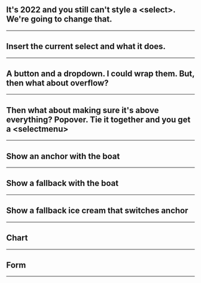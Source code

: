  <!-- .slide: class="title-slide title-slide--top" data-background-color="var(--chateau)" -->
## It's 2022 and you still can't style a &lt;select&gt;. We're going to change that.
---
<!-- .slide: class="title-slide title-slide--right" -->
## Insert the current select and what it does.
---
<!-- .slide: class="title-slide" -->
## A button and a dropdown. I could wrap them. But, then what about overflow?
---
<!-- .slide: class="title-slide" -->
## Then what about making sure it's above everything? Popover. Tie it together and you get a &lt;selectmenu&gt;
---
<!-- .slide: class="title-slide" -->
## Show an anchor with the boat
---
<!-- .slide: class="title-slide" -->
## Show a fallback with the boat
---
<!-- .slide: class="title-slide" -->
## Show a fallback ice cream that switches anchor
---
<!-- .slide: class="title-slide" -->
## Chart
---
<!-- .slide: class="title-slide" -->
## Form
---
<!-- End Section
